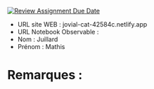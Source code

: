 [![Review Assignment Due Date](https://classroom.github.com/assets/deadline-readme-button-22041afd0340ce965d47ae6ef1cefeee28c7c493a6346c4f15d667ab976d596c.svg)](https://classroom.github.com/a/zNKu7jDa)
- URL site WEB : jovial-cat-42584c.netlify.app
- URL Notebook Observable :
- Nom : Juillard
- Prénom : Mathis

# Remarques :
